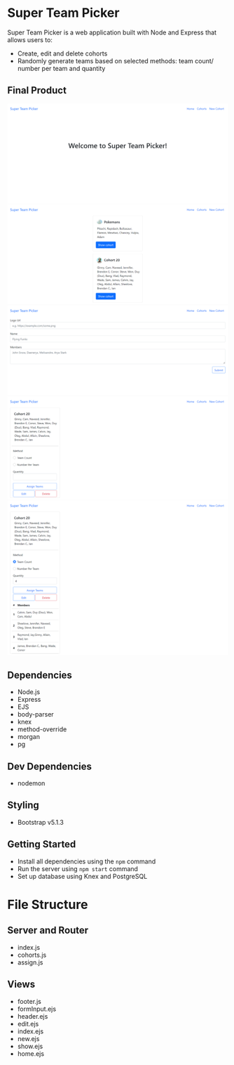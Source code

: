 # Super Team Picker

Super Team Picker is a web application built with Node and Express that allows users to:
- Create, edit and delete cohorts
- Randomly generate teams based on selected methods: team count/ number per team and quantity

## Final Product

!["Home"](./img/home.png)
!["Cohorts"](./img/cohorts.png)
!["New Cohort"](./img/new.png)
!["Show Individual Cohorts"](./img/show.png)
!["Assign Teams"](./img/assign.png)

## Dependencies
- Node.js
- Express
- EJS
- body-parser
- knex
- method-override
- morgan
- pg

## Dev Dependencies
- nodemon

## Styling
- Bootstrap v5.1.3

## Getting Started
- Install all dependencies using the `npm` command
- Run the server using `npm start` command
- Set up database using Knex and PostgreSQL

# File Structure

## Server and Router
- index.js
- cohorts.js
- assign.js

## Views
- footer.js
- formInput.ejs
- header.ejs
- edit.ejs
- index.ejs
- new.ejs
- show.ejs
- home.ejs